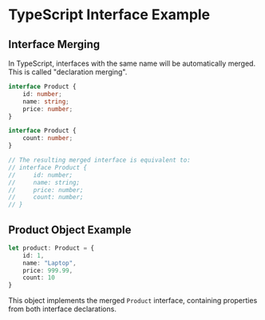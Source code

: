 # TypeScript Interface Example

## Interface Merging

In TypeScript, interfaces with the same name will be automatically merged. This is called "declaration merging".

```typescript
interface Product {
    id: number;
    name: string;
    price: number;
}

interface Product {
    count: number;
}

// The resulting merged interface is equivalent to:
// interface Product {
//     id: number;
//     name: string;
//     price: number;
//     count: number;
// }
```

## Product Object Example

```typescript
let product: Product = {
    id: 1,
    name: "Laptop",
    price: 999.99,
    count: 10
}
```

This object implements the merged `Product` interface, containing properties from both interface declarations.
